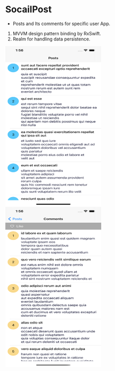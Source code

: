 # SocailPost

- Posts and Its comments for specific user App.
1. MVVM design pattern binding by RxSwift.
2. Realm for handling data persistence.

<img src="https://github.com/sherboo96/SocailPost/blob/main/Simulator%20Screen%20Shot%20-%20iPhone%2012%20Pro%20Max%20-%202021-05-12%20at%2001.55.59.png" width="300" height="500"> <img src="https://github.com/sherboo96/SocailPost/blob/main/Simulator%20Screen%20Shot%20-%20iPhone%2012%20Pro%20Max%20-%202021-05-12%20at%2001.56.03.png" width="300" height="500">
